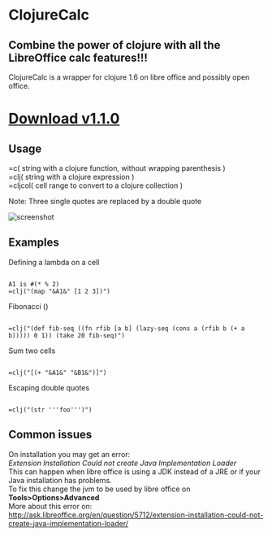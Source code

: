 ClojureCalc
====================
Combine the power of clojure with all the LibreOffice calc features!!!  
---------------------

ClojureCalc is a wrapper for clojure 1.6 on libre office and possibly open office.  

[Download v1.1.0](https://github.com/beothorn/ClojureCalc/releases/download/1.1.0/ClojureCalc.oxt)
=============


Usage  
---------------------

=c( string with a clojure function, without wrapping parenthesis )  
=clj( string with a clojure expression )  
=cljcol( cell range to convert to a clojure collection )  

Note: Three single quotes are replaced by a double quote

![screenshot](http://i.imgur.com/ePwRK5O.png "Really cool example")

Examples  
---------------------

Defining a lambda on a cell
<pre><code>
A1 is #(* % 2)
=clj("(map "&A1&" [1 2 3])")
</code></pre>

Fibonacci ()
<pre><code>
=clj("(def fib-seq ((fn rfib [a b] (lazy-seq (cons a (rfib b (+ a b))))) 0 1)) (take 20 fib-seq)")  
</code></pre>

Sum two cells
<pre><code>
=clj("[(+ "&A1&" "&B1&")]")  
</code></pre>

Escaping double quotes
<pre><code>
=clj("(str '''foo''')")
</code></pre>

Common issues
---------------------
On installation you may get an error:  
*Extension Installation Could not create Java Implementation Loader*  
This can happen when libre office is using a JDK instead of a JRE or if your Java installation has problems.  
To fix this change the jvm to be used by libre office on __Tools>Options>Advanced__  
More about this error on:  
http://ask.libreoffice.org/en/question/5712/extension-installation-could-not-create-java-implementation-loader/
